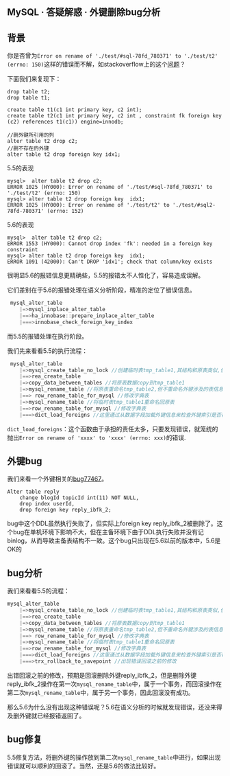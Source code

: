 ## MySQL · 答疑解惑 · 外键删除bug分析


    
## 背景


你是否曾为`Error on rename of './test/#sql-78fd_780371' to './test/t2' (errno: 150)`这样的错误而不解，如stackoverflow上的这个[问题][0]？  


下面我们来复现下：  

```LANG
drop table t2;
drop table t1;

create table t1(c1 int primary key, c2 int);
create table t2(c1 int primary key, c2 int , constraint fk foreign key (c2) references t1(c1)) engine=innodb;

//删外键所引用的列
alter table t2 drop c2;
//删不存在的外键
alter table t2 drop foreign key idx1;

```


5.5的表现  

```LANG
mysql>  alter table t2 drop c2;
ERROR 1025 (HY000): Error on rename of './test/#sql-78fd_780371' to './test/t2' (errno: 150)
mysql> alter table t2 drop foreign key  idx1;
ERROR 1025 (HY000): Error on rename of './test/t2' to './test/#sql2-78fd-780371' (errno: 152)

```


5.6的表现  

```LANG
mysql>  alter table t2 drop c2;
ERROR 1553 (HY000): Cannot drop index 'fk': needed in a foreign key constraint
mysql> alter table t2 drop foreign key  idx1;
ERROR 1091 (42000): Can't DROP 'idx1'; check that column/key exists

```

很明显5.6的报错信息更精确些，5.5的报错太不人性化了，容易造成误解。  


它们差别在于5.6的报错处理在语义分析阶段，精准的定位了错误信息。  

```cpp
 mysql_alter_table
    |=>mysql_inplace_alter_table
    |==>ha_innobase::prepare_inplace_alter_table
    |===>innobase_check_foreign_key_index

```


而5.5的报错处理在执行阶段。  


我们先来看看5.5的执行流程：  

```cpp
 mysql_alter_table
    |=>mysql_create_table_no_lock //创建临时表tmp_table1,其结构和原表类似,但不包括外键信息
    |==>rea_create_table
    |=>copy_data_between_tables //将原表数据copy到tmp_table1
    |=>mysql_rename_table //将原表重命名tmp_table2,但不重命名外键涉及的表信息
    |==> row_rename_table_for_mysql //修改字典表
    |=>mysql_rename_table //将临时表tmp_table1重命名回原表
    |==>row_rename_table_for_mysql //修改字典表
    |===>dict_load_foreigns //这里通过从数据字段加载外键信息来检查外键索引是否存在,外键索引列是否一致.

```

`dict_load_foreigns`：这个函数由于承担的责任太多，只要发现错误，就笼统的抛出`Error on rename of 'xxxx' to 'xxxx' (errno: xxx)`的错误.  

## 外键bug


我们来看一个外键相关的[bug77467][1]。  

```LANG
Alter table reply
    change blogId topicId int(11) NOT NULL,
    drop index userId,
    drop foreign key reply_ibfk_2;

```

bug中这个DDL虽然执行失败了，但实际上foreign key reply_ibfk_2被删除了。这个bug在单机环境下影响不大，但在主备环境下由于DDL执行失败并没有记binlog，从而导致主备表结构不一致。这个bug只出现在5.6以前的版本中，5.6是OK的  

## bug分析


我们来看看5.5的流程：  

```cpp
mysql_alter_table
    |=>mysql_create_table_no_lock //创建临时表tmp_table1,其结构和原表类似,但不包括外键信息
    |==>rea_create_table
    |=>copy_data_between_tables //将原表数据copy到tmp_table1
    |=>mysql_rename_table //将原表重命名tmp_table2,但不重命名外键涉及的表信息,同时删除原表的外键reply_ibfk_2
    |==> row_rename_table_for_mysql //修改字典表
    |=>mysql_rename_table //将临时表tmp_table1重命名回原表
    |==>row_rename_table_for_mysql //修改字典表
    |===>dict_load_foreigns //这里通过从数据字段加载外键信息来检查外键索引是否存在,外键索引列是否一致.检查发现index userId不存在,出现错误
    |===>trx_rollback_to_savepoint //出现错误回滚之前的修改

```

出错回滚之前的修改，预期是回滚删除外键reply_ibfk_2，但是删除外键reply_ibfk_2操作在第一次`mysql_rename_table`中，属于一个事务，而回滚操作在第二次`mysql_rename_table`中，属于另一个事务，因此回滚没有成功。  


那么5.6为什么没有出现这种错误呢？5.6在语义分析的时候就发现错误，还没来得及删外键就已经报错返回了。  

## bug修复


5.5修复方法，将删外键的操作放到第二次`mysql_rename_table`中进行，如果出现错误就可以顺利的回滚了。当然，还是5.6的做法比较好。  


[0]: http://stackoverflow.com/questions/4080611/1025-error-on-rename-of-database-sql-2e0f-1254ba7-to-database-table
[1]: https://bugs.mysql.com/bug.php?id=77467